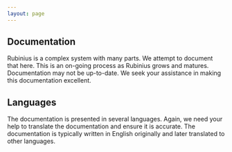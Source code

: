 ```yaml
---
layout: page
---
```


## Documentation

Rubinius is a complex system with many parts. We attempt to document that
here. This is an on-going process as Rubinius grows and matures. Documentation
may not be up-to-date. We seek your assistance in making this documentation
excellent.


## Languages

The documentation is presented in several languages. Again, we need your help
to translate the documentation and ensure it is accurate. The documentation is
typically written in English originally and later translated to other
languages.
